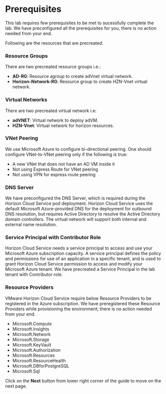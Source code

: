 # Prerequisites


This lab requires few prerequisites to be met to sucessfully complete the lab. We have preconfigured all the prerequisites for you, there is no action needed from your end.

Following are the resources that are precreated.

### **Resource Groups**

There are two precreated resource groups i.e.:

  - **AD-RG**: Resource agroup to create adVnet virtual network.
  - **Horizon-Network-RG**: Resource group to create HZN-Vnet virtual network.


### **Virtual Networks**

There are two precreated virtual network i.e:

  - **adVNET**: Virtual network to deploy adVM.
  - **HZN-Vnet**: Virtual network for horizon resources.


### **VNet Peering**

We use Microsoft Azure to configure bi-directional peering. One should configure VNet-to-VNet peering only if the following is true:

  - A new VNet that does not have an AD VM inside it
  - Not using Express Route for VNet peering
  - Not using VPN for express route peering


### **DNS Server**

We have preconfigured the DNS Server, which is required during the Horizon Cloud Service pod deployment. Horizon Cloud Service uses the default Microsoft Azure-provided DNS for the deployment for outbound DNS resolution, but requires Active Directory to resolve the Active Directory domain controllers. The virtual network will support both internal and external name resolution.


### **Service Principal with Contributor Role**

Horizon Cloud Service needs a service principal to access and use your Microsoft Azure subscription capacity. A service principal defines the policy and permissions for use of an application in a specific tenant, and is used to grant Horizon Cloud Service permission to access and modify your Microsoft Azure tenant. We have precreated a Service Principal in the lab tenant with Contributor role.

### **Resource Providers**

VMware Horizon Cloud Service require below Resource Providers to be registered in the Azure subscription. We have preregistered these Resource Providers while provisioning the environment; there is no action needed from your end.

  - Microsoft.Compute
  - Microsoft.Insights
  - Microsoft.Network
  - Microsoft.Storage
  - Microsoft.KeyVault
  - Microsoft.Authorization
  - Microsoft.Resources
  - Microsoft.ResourceHealth
  - Microsoft.DBforPostgreSQL
  - Microsoft.Sql


Click on the **Next** button from lower right corner of the guide to move on the next page.

